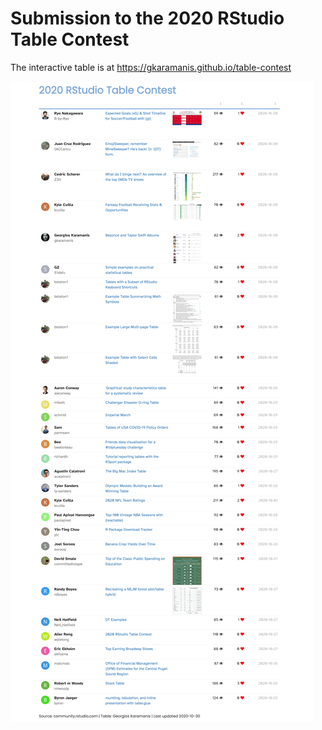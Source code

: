 # Submission to the 2020 RStudio Table Contest  
  
The interactive table is at https://gkaramanis.github.io/table-contest

![](table-contest.png)
